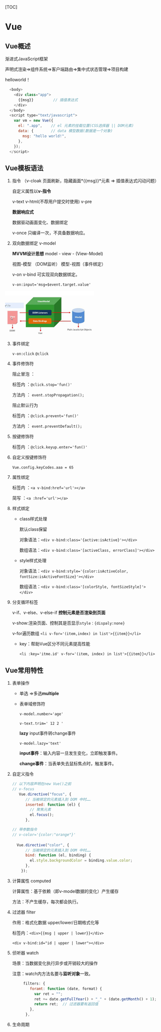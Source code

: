 [TOC]

# Vue

## Vue概述

渐进式JavaScript框架

声明式渲染=>组件系统=>客户端路由=>集中式状态管理=>项目构建

helloworld！

```js
  <body>
    <div class="app">
      {{msg}}         // 插值表达式
    </div>
  </body>
  <script type="text/javascript">
    var vm = new Vue({
      el: ".app",    // el 元素的挂载位置(CSS选择器 || DOM元素)
      data: {        // data 模型数据(数据是一个对象)
        msg: "hello world!",
      },
    });
  </script>
```



## Vue模板语法

1. 指令 （v-cloak 页面刷新，隐藏画面*{{msg}}*元素 => 插值表达式闪动问题）

   自定义属性以**v-指令**

   v-text v-html(不荐用户提交时使用) v-pre

   **数据响应式** 

   数据驱动画面变化、数据绑定

   v-once 只编译一次，不具备数据响应。

   

2. 双向数据绑定 v-model 

   **MVVM设计思想** model - view - (View-Model)

   视图-模型 （DOM监听） 模型-视图（事件绑定）
   
   v-on   v-bind 可实现双向数据绑定。
   
   `v-on:input='msg=$event.target.value'`

<img src="mvvm.png" style="zoom:75%;" />

3. 事件绑定

   `v-on:click`   `@click`

4. 事件修饰符

   阻止冒泡 ：

   标签内 ：`@click.stop='fun()'` 

   方法内 ： `event.stopPropagation();`

   阻止默认行为

   标签内 ：`@click.prevent='fun()'` 

   方法内 ： `event.preventDefault();`

5. 按键修饰符

   标签内 ：`@click.keyup.enter='fun()'` 

6. 自定义按键修饰符

   `Vue.config.keyCodes.aaa = 65`
   
7. 属性绑定

   标签内 ：`<a v-bind:href='url'></a>`

   简写    ：`<a :href='url'></a>`

8. 样式绑定

   - class样式处理

     默认class保留

     对象语法：`<div v-bind:class='{active:isActive}'></div>`

     数组语法：`<div v-bind:class='[activeClass, errorClass]'></div>`

   - style样式处理

     对象语法：`<div v-bind:style='{color:isActiveColor, fontSize:isActiveFontSize}'></div>`

     数组语法：`<div v-bind:class='[colorStyle, fontSizeStyle]'></div>`

9. 分支循环标签

   v-if、v-else、v-else-if **控制元素是否渲染到页面**

   v-show:渲染页面、控制其是否显示`style：{dispaly:none}`

   v-for遍历数组 `<li v-for='(item,index) in list'>{{item}}</li>`

   - key：帮助Vue区分不同元素提高性能

     `<li :key='itme.id' v-for='(item, index) in list'>{{item}}</li>`

## Vue常用特性

1. 表单操作

   - 单选 =>多选**multiple**

   - 表单域修饰符

     `v-model.number='age'`

     `v-text.trim=' 12 2 '`

     **lazy** input事件转change事件

     `v-model.lazy='text'` 

     **input事件**：输入内容一旦发生变化，立即触发事件。

     **change事件**：当表单失去鼠标焦点时，触发事件。

2. 自定义指令

   ```js
   // 以下内容声明在new Vue()之前
   // v-focus 
      Vue.directive("focus", {
         // 当被绑定的元素插入到 DOM 中时……
         inserted: function (el) {
           // 聚焦元素
           el.focus();
         },
   ```

   ```js
   // 带参数指令
   // v-color='{color:"orange"}' 
   
     Vue.directive("color", {
         // 当被绑定的元素插入到 DOM 中时……
         bind: function (el, binding) {
           el.style.backgroundColor = binding.value.color;
         },
       });
   ```

   

3. 计算属性 computed

   计算属性：基于依赖（即v-model数据的变化）产生缓存

   方法：不产生缓存，每次都会执行。

4. 过滤器 filter

   作用：格式化数据 upper/lower/日期格式化等

   标签内：`<div>{{msg | upper | lower}}</div>`

   `<div v-bind:id="id | upper | lower"></div>`

5. 侦听器 watch

   场景：当数据变化执行异步或开销较大的操作

   注意：watch内方法名要与**监听对象**一致。

   ```js
        filters: {
           foramt: function (date, format) {
             var ret = "";
             ret += date.getFullYear() + "_" + (date.getMonth() + 1);
             return ret;  // 过滤器要有返回值
           },
         },
   ```

   

1. 生命周期

